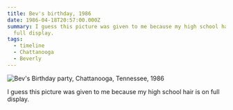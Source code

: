 ```yaml
---
title: Bev's birthday, 1986
date: 1986-04-18T20:57:00.000Z
summary: I guess this picture was given to me because my high school hair is on
  full display.
tags:
  - timeline
  - Chattanooga
  - Beverly
---
```

![Bev's Birthday party, Chattanooga, Tennessee, 1986](/static/img/bev-birthday-1986.jpg "Bev's Birthday party, Chattanooga, Tennessee, 1986")

I guess this picture was given to me because my high school hair is on full display.